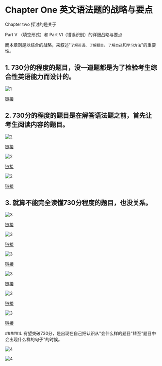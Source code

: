 # Chapter One 英文语法题的战略与要点

Chapter two 探讨的是关于

Part V （填空形式）和 Part VI（错误识别）的详细战略与要点

而本章则是以综合的战略，来叙述"`了解英语`、`了解题目`、`了解自己`和`学习方法`"的重要性。

## 1. 730分的程度的题目，没一道题都是为了检验考生综合性英语能力而设计的。

![1](http://wx4.sinaimg.cn/large/6b8f5d9cly1flfaxdkqdlj20f90myq9f.jpg)

[链接](http://wx4.sinaimg.cn/large/6b8f5d9cly1flfaxdkqdlj20f90myq9f.jpg)

## 2. 730分的程度的题目是在解答语法题之前，首先让考生阅读内容的题目。

![2](http://wx3.sinaimg.cn/large/6b8f5d9cly1flfaxnqb94j20f30mwagr.jpg)

[链接](http://wx3.sinaimg.cn/large/6b8f5d9cly1flfaxnqb94j20f30mwagr.jpg)

![2](http://wx2.sinaimg.cn/large/6b8f5d9cly1flfaxv99tej20f40mun52.jpg)

[链接](http://wx2.sinaimg.cn/large/6b8f5d9cly1flfaxv99tej20f40mun52.jpg)

![2](http://wx2.sinaimg.cn/large/6b8f5d9cly1flfaxv99tej20f40mun52.jpg)

[链接](http://wx2.sinaimg.cn/large/6b8f5d9cly1flfaxv99tej20f40mun52.jpg)

## 3. 就算不能完全读懂730分程度的题目，也没关系。

![3](http://wx3.sinaimg.cn/large/6b8f5d9cly1flfay1au21j20f40mp474.jpg)

[链接](http://wx3.sinaimg.cn/large/6b8f5d9cly1flfay1au21j20f40mp474.jpg)

![3](http://wx2.sinaimg.cn/large/6b8f5d9cly1flfay7dt9nj20f00ms46d.jpg)

[链接](http://wx2.sinaimg.cn/large/6b8f5d9cly1flfay7dt9nj20f00ms46d.jpg)

![3](http://wx2.sinaimg.cn/large/6b8f5d9cly1flfayhrcbmj20f10mx10r.jpg)

[链接](http://wx2.sinaimg.cn/large/6b8f5d9cly1flfayhrcbmj20f10mx10r.jpg)

![3](http://wx3.sinaimg.cn/large/6b8f5d9cly1flfayqgj3nj20f20mrgsx.jpg)

[链接](http://wx3.sinaimg.cn/large/6b8f5d9cly1flfayqgj3nj20f20mrgsx.jpg)

![3](http://wx4.sinaimg.cn/large/6b8f5d9cly1flfayzcrxfj20ew0mvwmk.jpg)

[链接](http://wx4.sinaimg.cn/large/6b8f5d9cly1flfayzcrxfj20ew0mvwmk.jpg)

![3](http://wx3.sinaimg.cn/large/6b8f5d9cly1flfaz37zu0j20f00mwagf.jpg)

[链接](http://wx3.sinaimg.cn/large/6b8f5d9cly1flfaz37zu0j20f00mwagf.jpg)

#####4. 有望突破730分，是出现在自己把认识从"会什么样的题目"转至"题目中会出现什么样的句子"的时候。

![4](http://wx2.sinaimg.cn/large/6b8f5d9cly1flfazt5ssvj20eu0mxwno.jpg)

![4](http://wx1.sinaimg.cn/large/6b8f5d9cly1flfazxghwfj20ez0mnjye.jpg)
